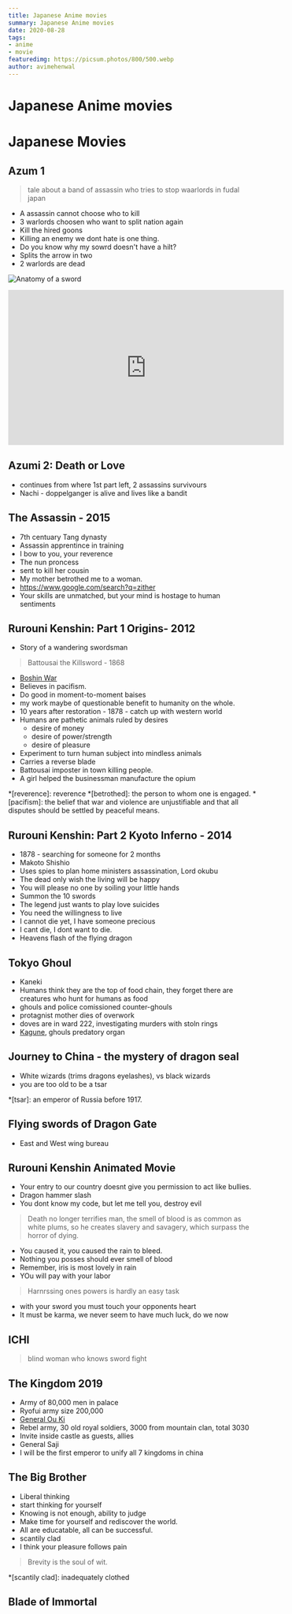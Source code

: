 ```yaml
---
title: Japanese Anime movies
summary: Japanese Anime movies
date: 2020-08-28
tags:
- anime
- movie
featuredimg: https://picsum.photos/800/500.webp
author: avimehenwal
---
```


# Japanese Anime movies



# Japanese Movies

<Box>
  <template v-slot:header>
    <h1>Swords</h1>
  </template>
  <template v-slot:body>
    <h3>Curved vs Straight swords differencce</h3>
    <p>
      The main difference is that curved swords are better at slashing while straight swords are better at thrusting.
    </p>
    <p>Water stone to sharpen sword</p>
    <a href="https://worldbuilding.stackexchange.com/questions/109436/curved-vs-straight-swords" target="_blank" rel="noopener noreferrer">
      stackexchange
    </a>
  </template>
</Box>

## Azum 1

> tale about a band of assassin who tries to stop waarlords in fudal japan

* A assassin cannot choose who to kill
* 3 warlords choosen who want to split nation again
* Kill the hired goons
* Killing an enemy we dont hate is one thing.
* Do you know why my sowrd doesn't have a hilt?
* Splits the arrow in two
* 2 warlords are dead

![Anatomy of a sword](https://www.anatomynote.com/wp-content/uploads/2018/09/2633/Medieval-sword-anatomy-structure.jpg)

<iframe width="560" height="315" src="https://www.youtube.com/embed/8Xh0XaJgHSk" frameborder="0" allow="accelerometer; autoplay; encrypted-media; gyroscope; picture-in-picture" allowfullscreen></iframe>

## Azumi 2: Death or Love

* continues from where 1st part left, 2 assassins survivours
* Nachi - doppelganger is alive and lives like a bandit

## The Assassin - 2015

* 7th centuary Tang dynasty
* Assassin apprentince in training
* I bow to you, your reverence
* The nun proncess
* sent to kill her cousin
* My mother betrothed me to a woman.
* https://www.google.com/search?q=zither
* Your skills are unmatched, but your mind is hostage to human sentiments

##  Rurouni Kenshin: Part 1 Origins- 2012

* Story of a wandering swordsman

> Battousai the Killsword - 1868

* [Boshin War](https://en.wikipedia.org/wiki/Boshin_War)
* Believes in pacifism.
* Do good in moment-to-moment baises
* my work maybe of questionable benefit to humanity on the whole.
* 10 years after restoration - 1878 - catch up with western world
* Humans are pathetic animals ruled by desires
  * desire of money
  * desire of power/strength
  * desire of pleasure
* Experiment to turn human subject into mindless animals
* Carries a reverse blade
* Battousai imposter in town killing people.
* A girl helped the businessman manufacture the opium

*[reverence]: reverence
*[betrothed]: the person to whom one is engaged.
*[pacifism]: the belief that war and violence are unjustifiable and that all disputes should be settled by peaceful means.

##  Rurouni Kenshin: Part 2 Kyoto Inferno - 2014

* 1878 - searching for someone for 2 months
* Makoto Shishio
* Uses spies to plan home ministers assassination, Lord okubu
* The dead only wish the living will be happy
* You will please no one by soiling your little hands
* Summon the 10 swords
* The legend just wants to play love suicides
* You need the willingness to live
* I cannot die yet, I have someone precious
* I cant die, I dont want to die.
* Heavens flash of the flying dragon

## Tokyo Ghoul

* Kaneki
* Humans think they are the top of food chain, they forget there are creatures who hunt for humans as food
* ghouls and police comissioned counter-ghouls
* protagnist mother dies of overwork
* doves are in ward 222, investigating murders with stoln rings
* [Kagune](https://tokyoghoul.fandom.com/wiki/Kagune), ghouls predatory organ

## Journey to China - the mystery of dragon seal

* White wizards (trims dragons eyelashes), vs black wizards
* you are too old to be a tsar

*[tsar]: an emperor of Russia before 1917.

## Flying swords of Dragon Gate

* East and West wing bureau

## Rurouni Kenshin Animated  Movie

* Your entry to our country doesnt give you permission to act like bullies.
* Dragon hammer slash
* You dont know my code, but let me tell you, destroy evil

> Death no longer terrifies man, the smell of blood is as common as white plums, so he creates
> slavery and savagery, which surpass the horror of dying.

* You caused it, you caused the rain to bleed.
* Nothing you posses should ever smell of blood
* Remember, iris is most lovely in rain
* YOu will pay with your labor

> Harnrssing ones powers is hardly an easy task

* with your sword you must touch your opponents heart
* It must be karma, we never seem to have much luck, do we now

## ICHI

> blind woman who knows sword fight

## The Kingdom 2019

* Army of 80,000 men in palace
* Ryofui army size 200,000
* [General Ou Ki](https://kingdom.fandom.com/wiki/Ou_Ki)
* Rebel army, 30 old royal soldiers, 3000 from mountain clan, total 3030
* Invite inside castle as guests, allies
* General Saji
* I will be the first emperor to unify all 7 kingdoms in china

## The Big Brother

* Liberal thinking
* start thinking for yourself
* Knowing is not enough, ability to judge
* Make time for yourself and rediscover the world.
* All are educatable, all can be successful.
* scantily clad
* I think your pleasure follows pain

> Brevity is the soul of wit.

*[scantily clad]:  inadequately clothed

## Blade of Immortal
